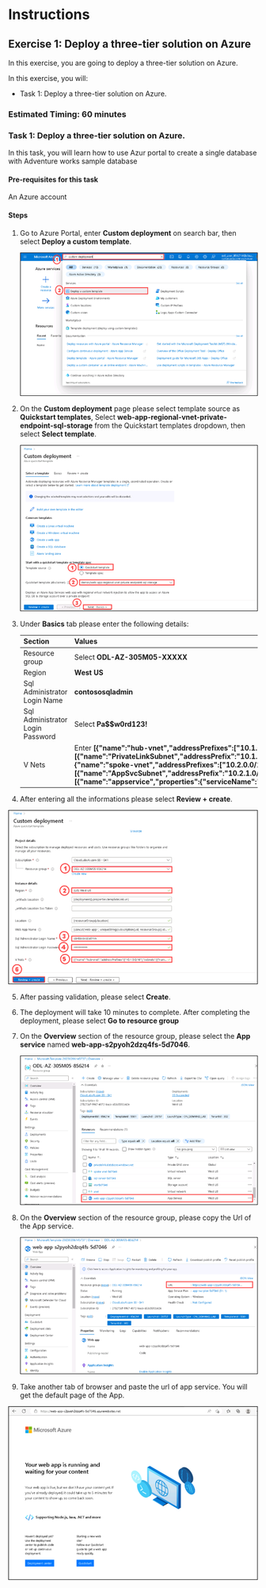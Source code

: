 # Instructions

## Exercise 1: Deploy a three-tier solution on Azure 

In this exercise, you are going to deploy a three-tier solution on Azure. 

In this exercise, you will:

+ Task 1: Deploy a three-tier solution on Azure.

### Estimated Timing: 60 minutes

### Task 1: Deploy a three-tier solution on Azure.

In this task, you will learn how to use Azur portal to create a single database with Adventure works sample database

#### Pre-requisites for this task

An Azure account

#### Steps

1. Go to Azure Portal, enter **Custom deployment** on search bar, then select **Deploy a custom template**.

    ![img](../media/depl1.png)

2. On the **Custom deployment** page please select template source as **Quickstart templates**, Select **web-app-regional-vnet-private-endpoint-sql-storage** from the Quickstart templates dropdown, then select **Select template**.

    ![img](../media/depl2a.png)

3. Under **Basics** tab please enter the following details:

    | Section | Values |
    | ------- | ------ |
    | Resource group | Select **ODL-AZ-305M05-XXXXX** |
    | Region |  **West US** |
    | Sql Administrator Login Name | **contososqladmin** |
    | Sql Administrator Login Password | Select **Pa$$w0rd123!** |
    | V Nets | Enter **[{"name":"hub-vnet","addressPrefixes":["10.1.0.0/16"],"subnets":[{"name":"PrivateLinkSubnet","addressPrefix":"10.1.1.0/24","udrName":null,"nsgName":null,"delegations":null,"privateEndpointNetworkPolicies":"Disabled","privateLinkServiceNetworkPolicies":"Enabled"}]},{"name":"spoke-vnet","addressPrefixes":["10.2.0.0/16"],"subnets":[{"name":"AppSvcSubnet","addressPrefix":"10.2.1.0/24","udrName":null,"nsgName":null,"privateEndpointNetworkPolicies":"Enabled","privateLinkServiceNetworkPolicies":"Enabled","delegations":[{"name":"appservice","properties":{"serviceName":"Microsoft.Web/serverFarms"}}]}]}]** |
    
    
 4. After entering all the informations please select **Review + create**.    
    
 ![img](../media/depl4.png)      

5. After passing validation, please select **Create**.

6. The deployment will take 10 minutes to complete. After completing the deployment, please select **Go to resource group**

7. On the **Overview** section of the resource group, please select the **App service** named **web-app-s2pyoh2dzq4fs-5d7046**.

    ![img](../media/depl5.png)

8. On the **Overview** section of the  resource group, please copy the Url of the App service.

    ![img](../media/depl6.png)

9. Take another tab of browser and paste the url of app service. You will get the default page of the App.

![img](../media/depl7.png)

